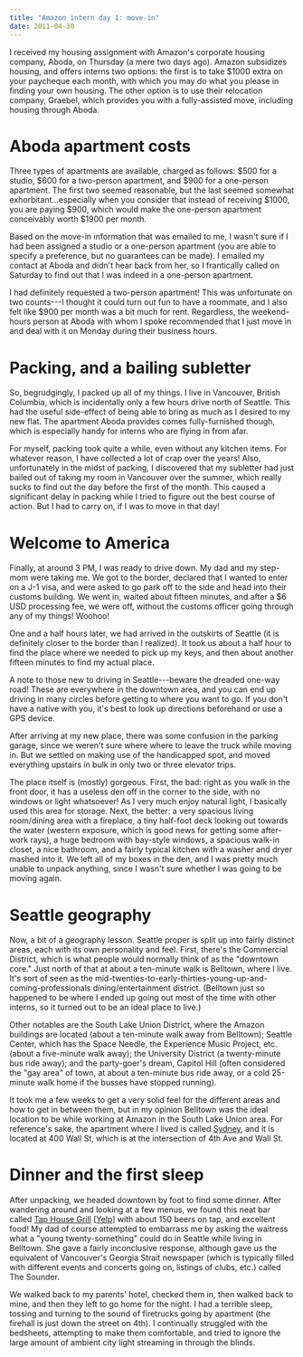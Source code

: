 ```yaml
---
title: "Amazon intern day 1: move-in"
date: 2011-04-30
---
```


I received my housing assignment with Amazon's corporate housing company, Aboda, on Thursday (a mere two days ago). Amazon subsidizes housing, and offers interns two options: the first is to take $1000 extra on your paycheque each month, with which you may do what you please in finding your own housing. The other option is to use their relocation company, Graebel, which provides you with a fully-assisted move, including housing through Aboda.

# Aboda apartment costs

Three types of apartments are available, charged as follows: $500 for a studio, $600 for a two-person apartment, and $900 for a one-person apartment. The first two seemed reasonable, but the last seemed somewhat exhorbitant...especially when you consider that instead of receiving $1000, you are paying $900, which would make the one-person apartment conceivably worth $1900 per month.

Based on the move-in information that was emailed to me, I wasn't sure if I had been assigned a studio or a one-person apartment (you are able to specify a preference, but no guarantees can be made). I emailed my contact at Aboda and didn't hear back from her, so I frantically called on Saturday to find out that I was indeed in a one-person apartment.

I had definitely requested a two-person apartment! This was unfortunate on two counts---I thought it could turn out fun to have a roommate, and I also felt like $900 per month was a bit much for rent. Regardless, the weekend-hours person at Aboda with whom I spoke recommended that I just move in and deal with it on Monday during their business hours.

# Packing, and a bailing subletter

So, begrudgingly, I packed up all of my things. I live in Vancouver, British Columbia, which is incidentally only a few hours drive north of Seattle. This had the useful side-effect of being able to bring as much as I desired to my new flat. The apartment Aboda provides comes fully-furnished though, which is especially handy for interns who are flying in from afar.

For myself, packing took quite a while, even without any kitchen items. For whatever reason, I have collected a lot of crap over the years! Also, unfortunately in the midst of packing, I discovered that my subletter had just bailed out of taking my room in Vancouver over the summer, which really sucks to find out the day before the first of the month. This caused a significant delay in packing while I tried to figure out the best course of action. But I had to carry on, if I was to move in that day!

# Welcome to America

Finally, at around 3 PM, I was ready to drive down. My dad and my step-mom were taking me. We got to the border, declared that I wanted to enter on a J-1 visa, and were asked to go park off to the side and head into their customs building. We went in, waited about fifteen minutes, and after a $6 USD processing fee, we were off, without the customs officer going through any of my things! Woohoo!

One and a half hours later, we had arrived in the outskirts of Seattle (it is definitely closer to the border than I realized). It took us about a half hour to find the place where we needed to pick up my keys, and then about another fifteen minutes to find my actual place.

A note to those new to driving in Seattle---beware the dreaded one-way road! These are everywhere in the downtown area, and you can end up driving in many circles before getting to where you want to go. If you don't have a native with you, it's best to look up directions beforehand or use a GPS device.

After arriving at my new place, there was some confusion in the parking garage, since we weren't sure where where to leave the truck while moving in. But we settled on making use of the handicapped spot, and moved everything upstairs in bulk in only two or three elevator trips.

The place itself is (mostly) gorgeous. First, the bad: right as you walk in the front door, it has a useless den off in the corner to the side, with no windows or light whatsoever! As I very much enjoy natural light, I basically used this area for storage. Next, the better: a very spacious living room/dining area with a fireplace, a tiny half-foot deck looking out towards the water (western exposure, which is good news for getting some after-work rays), a huge bedroom with bay-style windows, a spacious walk-in closet, a nice bathroom, and a fairly typical kitchen with a washer and dryer mashed into it. We left all of my boxes in the den, and I was pretty much unable to unpack anything, since I wasn't sure whether I was going to be moving again.

# Seattle geography

Now, a bit of a geography lesson. Seattle proper is split up into fairly distinct areas, each with its own personality and feel. First, there's the Commercial District, which is what people would normally think of as the "downtown core." Just north of that at about a ten-minute walk is Belltown, where I live. It's sort of seen as the mid-twenties-to-early-thirties-young-up-and-coming-professionals dining/entertainment district. (Belltown just so happened to be where I ended up going out most of the time with other interns, so it turned out to be an ideal place to live.)

Other notables are the South Lake Union District, where the Amazon buildings are located (about a ten-minute walk away from Belltown); Seattle Center, which has the Space Needle, the Experience Music Project, etc. (about a five-minute walk away); the University District (a twenty-minute bus ride away); and the party-goer's dream, Capitol Hill (often considered the "gay area" of town, at about a ten-minute bus ride away, or a cold 25-minute walk home if the busses have stopped running).

It took me a few weeks to get a very solid feel for the different areas and how to get in between them, but in my opinion Belltown was the ideal location to be while working at Amazon in the South Lake Union area. For reference's sake, the apartment where I lived is called [Sydney](http://www.sidneyapts.com/), and it is located at 400 Wall St, which is at the intersection of 4th Ave and Wall St.

# Dinner and the first sleep

After unpacking, we headed downtown by foot to find some dinner. After wandering around and looking at a few menus, we found this neat bar called [Tap House Grill](http://taphousegrill.com/) [[Yelp](http://www.yelp.ca/biz/tap-house-grill-seattle-3)] with about 150 beers on tap, and excellent food! My dad of course attempted to embarrass me by asking the waitress what a "young twenty-something" could do in Seattle while living in Belltown. She gave a fairly inconclusive response, although gave us the equivalent of Vancouver's Georgia Strait newspaper (which is typically filled with different events and concerts going on, listings of clubs, etc.) called The Sounder.

We walked back to my parents' hotel, checked them in, then walked back to mine, and then they left to go home for the night. I had a terrible sleep, tossing and turning to the sound of firetrucks going by apartment (the firehall is just down the street on 4th). I continually struggled with the bedsheets, attempting to make them comfortable, and tried to ignore the large amount of ambient city light streaming in through the blinds.
